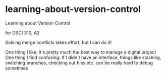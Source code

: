 # learning-about-version-control
Learning about Version Control

for DSCI 310, A2

Solving merge conflicts takes effort, but I can do it!

One thing I like: It's pretty much the best way to manage a digital project
One thing I find confusing: If I didn't have an interface, things like stashing, switching branches, checking out files etc. can be really hard to debug sometimes
